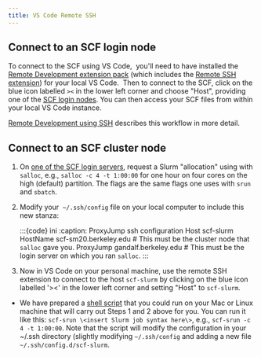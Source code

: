 ```yaml
---
title: VS Code Remote SSH
---
```


## Connect to an SCF login node


To connect to the SCF using VS Code,  you'll need to have installed the
[Remote Development extension pack](https://marketplace.visualstudio.com/items?itemName=ms-vscode-remote.vscode-remote-extensionpack) (which includes the [Remote SSH extension](https://marketplace.visualstudio.com/items?itemName=ms-vscode-remote.remote-ssh)) for your local VS Code.  Then to
connect to the SCF, click on the blue icon labelled `><` in the lower
left corner and choose "Host", providing one of the
[SCF login nodes](../servers/login-servers.md). You can then access your SCF files from within your local VS Code instance. 

[Remote Development using SSH](https://marketplace.visualstudio.com/items?itemName=ms-vscode-remote.remote-ssh) describes this workflow in more detail.

## Connect to an SCF cluster node


  1.  On [one of the SCF login servers](../servers/login-servers.md), request a
      Slurm "allocation" using with `salloc`, e.g., `salloc -c 4 -t 1:00:00`
      for one hour on four cores on the high (default) partition. The flags are
      the same flags one uses with `srun` and `sbatch`.

  1.  Modify your  `~/.ssh/config` file on your local computer to
      include this new stanza:

      :::{code} ini
      :caption: ProxyJump ssh configuration
          Host scf-slurm
            HostName scf-sm20.berkeley.edu # This must be the cluster node that `salloc` gave you.
            ProxyJump gandalf.berkeley.edu # This must be the login server on which you ran `salloc`.
      :::

  1.  Now in VS Code on your personal machine, use the remote SSH
      extension to connect to the host `scf-slurm` by clicking on the
      blue icon labelled '\>\<' in the lower left corner and setting
      "Host" to `scf-slurm`.
- We have prepared a [shell
  script](https://www.stat.berkeley.edu/~paciorek/share/scf-srun) that
  you could run on your Mac or Linux machine that will carry out Steps 1
  and 2 above for you. You can run it like this: `scf-srun \<insert
  Slurm job syntax here\>`, e.g., `scf-srun -c 4 -t 1:00:00`. Note
  that the script will modify the configuration in your ~/.ssh directory
  (slightly modifying `~/.ssh/config` and adding a new file
  `~/.ssh/config.d/scf-slurm`.
